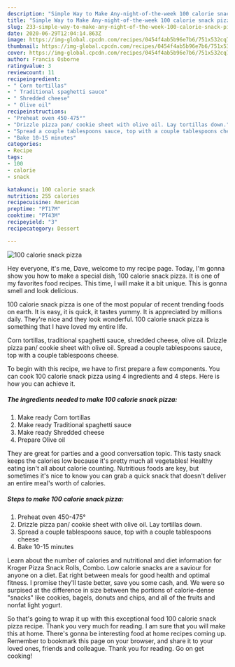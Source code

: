 ```yaml
---
description: "Simple Way to Make Any-night-of-the-week 100 calorie snack pizza"
title: "Simple Way to Make Any-night-of-the-week 100 calorie snack pizza"
slug: 233-simple-way-to-make-any-night-of-the-week-100-calorie-snack-pizza
date: 2020-06-29T12:04:14.863Z
image: https://img-global.cpcdn.com/recipes/0454f4ab5b96e7b6/751x532cq70/100-calorie-snack-pizza-recipe-main-photo.jpg
thumbnail: https://img-global.cpcdn.com/recipes/0454f4ab5b96e7b6/751x532cq70/100-calorie-snack-pizza-recipe-main-photo.jpg
cover: https://img-global.cpcdn.com/recipes/0454f4ab5b96e7b6/751x532cq70/100-calorie-snack-pizza-recipe-main-photo.jpg
author: Francis Osborne
ratingvalue: 3
reviewcount: 11
recipeingredient:
- " Corn tortillas"
- " Traditional spaghetti sauce"
- " Shredded cheese"
- " Olive oil"
recipeinstructions:
- "Preheat oven 450-475°"
- "Drizzle pizza pan/ cookie sheet with olive oil. Lay tortillas down."
- "Spread a couple tablespoons sauce, top with a couple tablespoons cheese"
- "Bake 10-15 minutes"
categories:
- Recipe
tags:
- 100
- calorie
- snack

katakunci: 100 calorie snack 
nutrition: 255 calories
recipecuisine: American
preptime: "PT17M"
cooktime: "PT43M"
recipeyield: "3"
recipecategory: Dessert

---
```



![100 calorie snack pizza](https://img-global.cpcdn.com/recipes/0454f4ab5b96e7b6/751x532cq70/100-calorie-snack-pizza-recipe-main-photo.jpg)

Hey everyone, it's me, Dave, welcome to my recipe page. Today, I'm gonna show you how to make a special dish, 100 calorie snack pizza. It is one of my favorites food recipes. This time, I will make it a bit unique. This is gonna smell and look delicious.

100 calorie snack pizza is one of the most popular of recent trending foods on earth. It is easy, it is quick, it tastes yummy. It is appreciated by millions daily. They're nice and they look wonderful. 100 calorie snack pizza is something that I have loved my entire life.

Corn tortillas, traditional spaghetti sauce, shredded cheese, olive oil. Drizzle pizza pan/ cookie sheet with olive oil. Spread a couple tablespoons sauce, top with a couple tablespoons cheese.


To begin with this recipe, we have to first prepare a few components. You can cook 100 calorie snack pizza using 4 ingredients and 4 steps. Here is how you can achieve it.

<!--inarticleads1-->

##### The ingredients needed to make 100 calorie snack pizza:

1. Make ready  Corn tortillas
1. Make ready  Traditional spaghetti sauce
1. Make ready  Shredded cheese
1. Prepare  Olive oil


They are great for parties and a good conversation topic. This tasty snack keeps the calories low because it&#39;s pretty much all vegetables! Healthy eating isn&#39;t all about calorie counting. Nutritious foods are key, but sometimes it&#39;s nice to know you can grab a quick snack that doesn&#39;t deliver an entire meal&#39;s worth of calories. 

<!--inarticleads2-->

##### Steps to make 100 calorie snack pizza:

1. Preheat oven 450-475°
1. Drizzle pizza pan/ cookie sheet with olive oil. Lay tortillas down.
1. Spread a couple tablespoons sauce, top with a couple tablespoons cheese
1. Bake 10-15 minutes


Learn about the number of calories and nutritional and diet information for Kroger Pizza Snack Rolls, Combo. Low calorie snacks are a saviour for anyone on a diet. Eat right between meals for good health and optimal fitness. I promise they&#39;ll taste better, save you some cash, and. We were so surpised at the difference in size between the portions of calorie-dense &#34;snacks&#34; like cookies, bagels, donuts and chips, and all of the fruits and nonfat light yogurt. 

So that's going to wrap it up with this exceptional food 100 calorie snack pizza recipe. Thank you very much for reading. I am sure that you will make this at home. There's gonna be interesting food at home recipes coming up. Remember to bookmark this page on your browser, and share it to your loved ones, friends and colleague. Thank you for reading. Go on get cooking!
